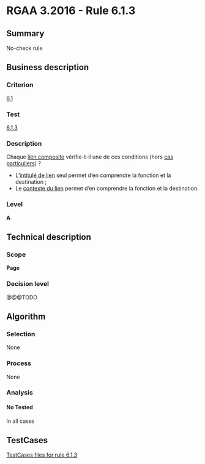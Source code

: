 # RGAA 3.2016 - Rule 6.1.3

## Summary
No-check rule


## Business description

### Criterion
[6.1](http://references.modernisation.gouv.fr/rgaa-accessibilite/criteres.html#crit-6-1)

### Test
[6.1.3](http://references.modernisation.gouv.fr/rgaa-accessibilite/criteres.html#test-6-1-3)

### Description
<div lang="fr">Chaque <a href="http://references.modernisation.gouv.fr/rgaa-accessibilite/glossaire.html#lien-composite">lien composite</a> v&#xE9;rifie-t-il une de ces conditions (hors <a href="http://references.modernisation.gouv.fr/rgaa-accessibilite/cas-particuliers.html#cp-6-1,6-3" title="Cas particuliers pour le crit&#xE8;re 6.1">cas particuliers</a>)&nbsp;? <ul><li>L&#x2019;<a href="http://references.modernisation.gouv.fr/rgaa-accessibilite/glossaire.html#intitul-de-lien">intitul&#xE9; de lien</a> seul permet d&#x2019;en comprendre la fonction et la destination&nbsp;;</li> <li>Le <a href="http://references.modernisation.gouv.fr/rgaa-accessibilite/glossaire.html#contexte-du-lien">contexte du lien</a> permet d&#x2019;en comprendre la fonction et la destination.</li> </ul></div>

### Level
**A**


## Technical description

### Scope
**Page**

### Decision level
@@@TODO


## Algorithm

### Selection
None

### Process
None

### Analysis

#### No Tested
In all cases


##  TestCases

[TestCases files for rule 6.1.3](https://github.com/Asqatasun/Asqatasun/tree/RGAA_3.2016/rules/rules-rgaa3.2016/src/test/resources/testcases/rgaa32016/Rgaa32016Rule060103/)


